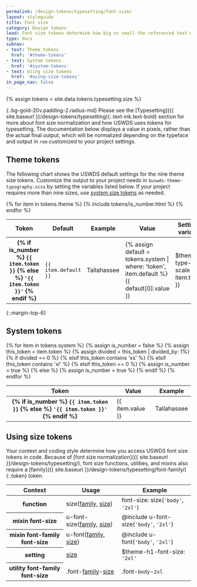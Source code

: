 ```yaml
---
permalink: /design-tokens/typesetting/font-size/
layout: styleguide
title: Font size
category: Design tokens
lead: Font size tokens determine how big or small the referenced text will appear on the screen. The USWDS typescale includes nine regularized theme tokens drawn from 21 system tokens.
type: docs
subnav:
- text: Theme tokens
  href: '#theme-tokens'
- text: System tokens
  href: '#system-tokens'
- text: Using size tokens
  href: '#using-size-tokens'
in_page_nav: false
---
```


{% assign tokens = site.data.tokens.typesetting.size %}

{:.bg-gold-20v.padding-2.radius-md}
Please see the [Typesetting]({{ site.baseurl }}/design-tokens/typesetting){:.text-ink.text-bold} section for more about font size normalization and how USWDS uses tokens for typesetting. The documentation below displays a value in pixels, rather than the actual final output, which will be normalized depending on the typeface and output in `rem` customized to your project settings.

## Theme tokens
The following chart shows the USWDS default settings for the nine theme size tokens. Customize the output to your project needs in `$uswds-theme-typography.scss` by setting the variables listed below. If your project requires more than nine sizes, use [system size tokens](#system-tokens) as needed.

<div class="site-table-wrapper">
  <table class="usa-table--borderless site-table-responsive">
    <thead>
      <tr>
        <th scope="col">Token</th>
        <th scope="col">Default</th>
        <th scope="col">Example</th>
        <th scope="col">Value</th>
        <th scope="col">Settings variable</th>
      </tr>
    </thead>
    <tbody class="font-mono-2xs">
      {% for item in tokens.theme %}
        {% include tokens/is_number.html %}
        <tr>
          <th scope="row" data-title="Theme token">
            <span class="text-normal">
              {% if is_number %}
                <code class="text-no-wrap">{{ item.token }}</code>
              {% else %}
                <code class="text-no-wrap">'{{ item.token }}'</code>
              {% endif %}
            </span>
          </th>
          <td data-title="Default">
            <span>
              <code>{{ item.default }}</code>
            </span>
          </td>
          <td data-title="Example"  class="line-height-sans-1 overflow-hidden">
            <span class="font-lang-{{ item.default }}">
              Tallahassee
            </span>
          </td>
          <td data-title="Value">
            <span>
              {% assign default = tokens.system | where: 'token', item.default %}
              {{ default[0].value }}
            </span>
          </td>
          <td data-title="Setting var">
            <span>
              $theme-type-scale-{{ item.token }}
            </span>
          </td>
        </tr>
      {% endfor %}
    </tbody>
  </table>
</div>

{:.margin-top-6}
## System tokens

<div class="site-table-wrapper overflow-hidden">
  <table class="usa-table--borderless site-table-responsive width-full">
    <thead>
      <tr>
        <th scope="col">Token</th>
        <th scope="col">Value</th>
        <th scope="col">Example</th>
      </tr>
    </thead>
    <tbody class="font-mono-2xs">
      {% for item in tokens.system %}
        {% assign is_number = false %}
        {% assign this_token = item.token %}
        {% assign divided = this_token | divided_by: 1%}
        {% if divided == 0 %}
        {% elsif this_token contains 'xs' %}
        {% elsif this_token contains 'xl' %}
        {% elsif this_token == 0 %}
          {% assign is_number = true %}
        {% else %}
          {% assign is_number = true %}
        {% endif %}
        <tr>
          <th scope="row" data-title="System token">
            <span class="text-normal">
              {% if is_number %}
                <code class="text-no-wrap">{{ item.token }}</code>
              {% else %}
                <code class="text-no-wrap">'{{ item.token }}'</code>
              {% endif %}
            </span>
          </th>
          <td data-title="Target size">
            <span>
              {{ item.value }}
            </span>
          </td>
          <td data-title="Example"  class="line-height-sans-1 overflow-hidden">
            <span class="font-lang-{{ item.token }}">
              Tallahassee
            </span>
          </td>
        </tr>
      {% endfor %}
    </tbody>
  </table>
</div>

## Using size tokens
Your context and coding style determine how you access USWDS font size tokens in code. Because of [font size normalization]({{ site.baseurl }}/design-tokens/typesetting/), font size functions, utilities, and mixins also require a [family]({{ site.baseurl }}/design-tokens/typesetting/font-family/){:.token} token.

<div class="site-table-wrapper">
  <table class="usa-table--borderless site-table-responsive">
    <thead>
      <tr>
        <th scope="col">Context</th>
        <th scope="col">Usage</th>
        <th scope="col">Example</th>
      </tr>
    </thead>
    <tbody class="font-mono-2xs">
      <tr>
        <th scope="row" data-title="Context" class="font-lang-2xs">
          <span>
            function
          </span>
        </th>
        <td data-title="Description">
          <span>
            size(<a href="{{ site.baseurl }}/design-tokens/typesetting/font-family/" class="token">family</a>, <a href="{{ site.baseurl }}/design-tokens/typesetting/font-size/" class="token">size</a>)
          </span>
        </td>
        <td data-title="Example">
          <span>
            font-size: size(<code>'body'</code>, <code>'2xl'</code>)
          </span>
        </td>
      </tr>
      <tr>
        <th scope="row" data-title="Context" class="font-lang-2xs">
          <span>
            <span>mixin</span>
            <span class="text-normal display-block">font-size</span>
          </span>
        </th>
        <td data-title="Description">
          <span>
            u-font-size(<a href="{{ site.baseurl }}/design-tokens/typesetting/font-family/" class="token">family</a>, <a href="{{ site.baseurl }}/design-tokens/typesetting/font-size/" class="token">size</a>)
          </span>
        </td>
        <td data-title="Example">
          <span>
            @include u-font-size(<code>'body'</code>, <code>'2xl'</code>)
          </span>
        </td>
      </tr>
      <tr>
        <th scope="row" data-title="Context" class="font-lang-2xs">
          <span>
            <span>mixin</span>
            <span class="text-normal display-block">font-family</span>
            <span class="text-normal display-block">font-size</span>
          </span>
        </th>
        <td data-title="Description">
          <span>
            u-font(<a href="{{ site.baseurl }}/design-tokens/typesetting/font-family/" class="token">family</a>, <a href="{{ site.baseurl }}/design-tokens/typesetting/font-size/" class="token">size</a>)
          </span>
        </td>
        <td data-title="Example">
          <span>
            @include u-font(<code>'body'</code>, <code>'2xl'</code>)
          </span>
        </td>
      </tr>
      <tr>
        <th scope="row" data-title="Context" class="font-lang-2xs">
          <span>
            setting
          </span>
        </th>
        <td data-title="Description">
          <span>
            <a href="{{ site.baseurl }}/design-tokens/typesetting/font-size/" class="token">size</a>
          </span>
        </td>
        <td data-title="Example">
          <span>
          $theme-h1-font-size: <code>'2xl'</code>
          </span>
        </td>
      </tr>
      <tr>
        <th scope="row" data-title="Context" class="font-lang-2xs">
          <span>
            <span>utility</span>
            <span class="text-normal display-block">font-family</span>
            <span class="text-normal display-block">font-size</span>
          </span>
        </th>
        <td data-title="Description">
          <span>
            .font-<a href="{{ site.baseurl }}/design-tokens/typesetting/font-family/" class="token">family</a>-<a href="{{ site.baseurl }}/design-tokens/typesetting/font-size/" class="token">size</a>
          </span>
        </td>
        <td data-title="Example">
          <span>
            .font-<code>body</code>-<code>2xl</code>
          </span>
        </td>
      </tr>
    </tbody>
  </table>
</div>
